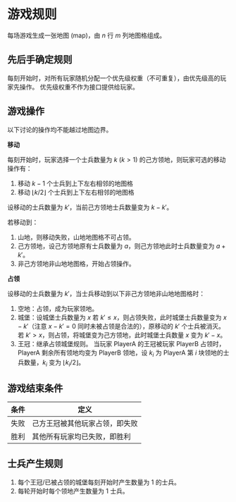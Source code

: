 # 游戏规则

每场游戏生成一张地图 (map)，由 $n$ 行 $m$ 列地图格组成。

## 先后手确定规则

每刻开始时，对所有玩家随机分配一个优先级权重（不可重复），由优先级高的玩家先操作。
优先级权重不作为接口提供给玩家。

## 游戏操作

以下讨论的操作均不能越过地图边界。

**移动**

每刻开始时，玩家选择一个士兵数量为 $k\ (k > 1)$ 的己方领地，则玩家可选的移动操作有：

1. 移动 $k - 1$ 个士兵到上下左右相邻的地图格
2. 移动 $\lfloor k / 2 \rfloor$ 个士兵到上下左右相邻的地图格

设移动的士兵数量为 $k'$，当前己方领地士兵数量变为 $k - k'$。

若移动到：
1. 山地，则移动失败，山地地图格不可占领。
2. 己方领地，设己方领地原有士兵数量为 $a$，则己方领地此时士兵数量变为 $a + k'$。
3. 非己方领地非山地地图格，开始占领操作。

**占领**

设移动的士兵数量为 $k'$，当士兵移动到以下非己方领地非山地地图格时：

1. 空地：占领，成为玩家领地。
2. 城堡：设城堡士兵数量为 $x$
若 $k' \leq x$，则占领失败，此时城堡士兵数量变为 $x - k'$（注意 $x - k' = 0$ 同时未被占领是合法的），原移动的 $k'$ 个士兵被消灭。
若 $k' > x$，则占领，将城堡变为己方领地，此时城堡士兵数量 $x$ 变为 $k' - x$。
3. 王冠：继承占领城堡规则。
当玩家 PlayerA 的王冠被玩家 PlayerB 占领时，PlayerA 剩余所有领地均变为 PlayerB 领地，设 $k_i$ 为 PlayerA 第 $i$ 块领地的士兵数量，$k_i$ 变为 $\lfloor{k_i/2}\rfloor$。

## 游戏结束条件

|条件|定义|
|-|-|
|失败|己方王冠被其他玩家占领，即失败|
|胜利|其他所有玩家均已失败，即胜利|

## 士兵产生规则

1. 每个王冠/已被占领的城堡每刻开始时产生数量为 $1$ 的士兵。
2. 每轮开始时每个领地产生数量为 $1$ 士兵。
